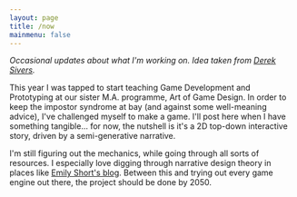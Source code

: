 ```yaml
---
layout: page
title: /now
mainmenu: false
---
```


*Occasional updates about what I'm working on. Idea taken from [Derek Sivers](https://nownownow.com/).*

This year I was tapped to start teaching Game Development and Prototyping at our sister M.A. programme, Art of Game Design. In order to keep the impostor syndrome at bay (and against some well-meaning advice), I've challenged myself to make a game. I'll post here when I have something tangible... for now, the nutshell is it's a 2D top-down interactive story, driven by a semi-generative narrative. 

I'm still figuring out the mechanics, while going through all sorts of resources. I especially love digging through narrative design theory in places like [Emily Short's blog](https://emshort.blog/2019/01/08/mailbag-self-training-in-narrative-design/). Between this and trying out every game engine out there, the project should be done by 2050.

